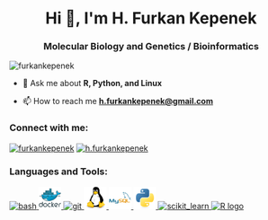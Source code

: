 <h1 align="center">Hi 👋, I'm H. Furkan Kepenek</h1>
<h3 align="center">Molecular Biology and Genetics / Bioinformatics</h3>

<p align="left"> <img src="https://komarev.com/ghpvc/?username=furkankepenek&label=Profile%20views&color=0e75b6&style=flat" alt="furkankepenek" /> </p>

- 💬 Ask me about **R, Python, and Linux**

- 📫 How to reach me **h.furkankepenek@gmail.com**

<h3 align="left">Connect with me:</h3>
<p align="left">
<a href="https://linkedin.com/in/hamdifurkankepenek" target="blank"><img align="center" src="https://raw.githubusercontent.com/rahuldkjain/github-profile-readme-generator/master/src/images/icons/Social/linked-in-alt.svg" alt="furkankepenek" height="30" width="40" /></a>
<a href="https://instagram.com/h.furkankepenek" target="blank"><img align="center" src="https://raw.githubusercontent.com/rahuldkjain/github-profile-readme-generator/master/src/images/icons/Social/instagram.svg" alt="h.furkankepenek" height="30" width="40" /></a>
</p>

<h3 align="left">Languages and Tools:</h3>
<p align="left"> <a href="https://www.gnu.org/software/bash/" target="_blank" rel="noreferrer"> <img src="https://www.vectorlogo.zone/logos/gnu_bash/gnu_bash-icon.svg" alt="bash" width="40" height="40"/> </a> <a href="https://www.docker.com/" target="_blank" rel="noreferrer"> <img src="https://raw.githubusercontent.com/devicons/devicon/master/icons/docker/docker-original-wordmark.svg" alt="docker" width="40" height="40"/> </a> <a href="https://git-scm.com/" target="_blank" rel="noreferrer"> <img src="https://www.vectorlogo.zone/logos/git-scm/git-scm-icon.svg" alt="git" width="40" height="40"/> </a> <a href="https://www.linux.org/" target="_blank" rel="noreferrer"> <img src="https://raw.githubusercontent.com/devicons/devicon/master/icons/linux/linux-original.svg" alt="linux" width="40" height="40"/> </a> <a href="https://www.mysql.com/" target="_blank" rel="noreferrer"> <img src="https://raw.githubusercontent.com/devicons/devicon/master/icons/mysql/mysql-original-wordmark.svg" alt="mysql" width="40" height="40"/> </a> <a href="https://www.python.org" target="_blank" rel="noreferrer"> <img src="https://raw.githubusercontent.com/devicons/devicon/master/icons/python/python-original.svg" alt="python" width="40" height="40"/> </a> <a href="https://scikit-learn.org/" target="_blank" rel="noreferrer"> <img src="https://upload.wikimedia.org/wikipedia/commons/0/05/Scikit_learn_logo_small.svg" alt="scikit_learn" width="40" height="40"/> </a> <a title="Hadley Wickham and others at RStudio, CC BY-SA 4.0 &lt;https://creativecommons.org/licenses/by-sa/4.0&gt;, via Wikimedia Commons" href="https://commons.wikimedia.org/wiki/File:R_logo.svg"> <img width="40" height="40" alt="R logo" src="https://upload.wikimedia.org/wikipedia/commons/thumb/1/1b/R_logo.svg/512px-R_logo.svg.png"> </a> </p>



